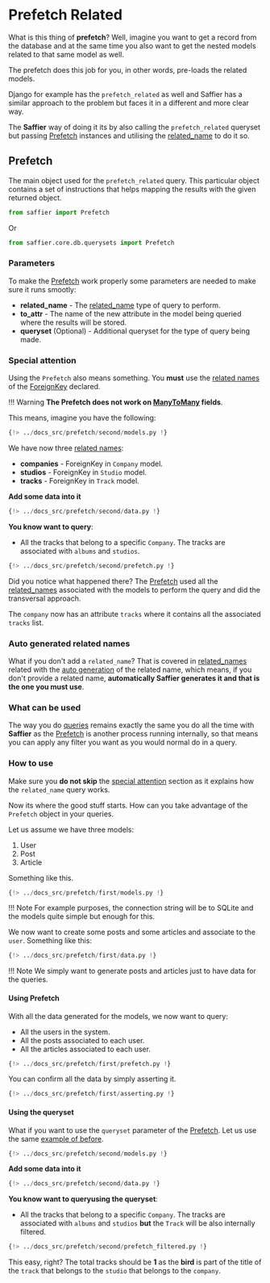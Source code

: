 # Prefetch Related

What is this thing of **prefetch**? Well, imagine you want to get a record from the database and
at the same time you also want to get the nested models related to that same model as well.

The prefetch does this job for you, in other words, pre-loads the related models.

Django for example has the `prefetch_related` as well and Saffier has a similar approach to the
problem but faces it in a different and more clear way.

The **Saffier** way of doing it its by also calling the `prefetch_related` queryset but passing
[Prefetch](#prefetch) instances and utilising the [related_name](./related-name.md) to do it so.

## Prefetch

The main object used for the `prefetch_related` query. This particular object contains a set
of instructions that helps mapping the results with the given returned object.

```python
from saffier import Prefetch
```

Or

```python
from saffier.core.db.querysets import Prefetch
```

### Parameters

To make the [Prefetch](#prefetch) work properly some parameters are needed to make sure it runs
smootly:

* **related_name** - The [related_name](./related-name.md) type of query to perform.
* **to_attr** - The name of the new attribute in the model being queried where the results will
be stored.
* **queryset** (Optional) - Additional queryset for the type of query being made.

### Special attention

Using the `Prefetch` also means something. You **must** use the [related names](./related-name.md)
of the [ForeignKey](../relationships.md#foreignkey) declared.

!!! Warning
    **The Prefetch does not work on [ManyToMany](./many-to-many.md) fields**.

This means, imagine you have the following:

```python
{!> ../docs_src/prefetch/second/models.py !}
```

We have now three [related names](./related-name.md):

* **companies** - ForeignKey in `Company` model.
* **studios** - ForeignKey in `Studio` model.
* **tracks** - ForeignKey in `Track` model.

**Add some data into it**

```python
{!> ../docs_src/prefetch/second/data.py !}
```

**You know want to query**:

* All the tracks that belong to a specific `Company`. The tracks are associated with `albums` and
`studios`.

```python hl_lines="33-35"
{!> ../docs_src/prefetch/second/prefetch.py !}
```

Did you notice what happened there? The [Prefetch](#prefetch) used all the [related_names](./related-name.md)
associated with the models to perform the query and did the transversal approach.

The `company` now has an attribute `tracks` where it contains all the associated `tracks` list.

### Auto generated related names

What if you don't add a `related_name`? That is covered in [related_names](./related-name.md#auto-generating)
related with the [auto generation](./related-name.md#auto-generating) of the related name, which means,
if you don't provide a related name, **automatically Saffier generates it and that is the one you must use**.


### What can be used

The way you do [queries](./queries.md) remains exactly the same you do all the time with **Saffier**
as the [Prefetch](#prefetch) is another process running internally, so that means you can apply
any filter you want as you would normal do in a query.

### How to use

Make sure you **do not skip** the [special attention](#special-attention) section as it explains
how the `related_name` query works.

Now its where the good stuff starts. How can you take advantage of the `Prefetch` object in your
queries.

Let us assume we have three models:

1. User
2. Post
3. Article

Something like this.

```python
{!> ../docs_src/prefetch/first/models.py !}
```

!!! Note
    For example purposes, the connection string will be to SQLite and the models quite simple but
    enough for this.


We now want to create some posts and some articles and associate to the `user`. Something like this:

```python
{!> ../docs_src/prefetch/first/data.py !}
```

!!! Note
    We simply want to generate posts and articles just to have data for the queries.

#### Using Prefetch

With all the data generated for the models, we now want to query:

* All the users in the system.
* All the posts associated to each user.
* All the articles associated to each user.

```python hl_lines="33-36"
{!> ../docs_src/prefetch/first/prefetch.py !}
```

You can confirm all the data by simply asserting it.

```python
{!> ../docs_src/prefetch/first/asserting.py !}
```

#### Using the queryset

What if you want to use the `queryset` parameter of the [Prefetch](#prefetch). Let us use the same
[example of before](#special-attention).

```python
{!> ../docs_src/prefetch/second/models.py !}
```

**Add some data into it**

```python
{!> ../docs_src/prefetch/second/data.py !}
```

**You know want to queryusing the queryset**:

* All the tracks that belong to a specific `Company`. The tracks are associated with `albums` and
`studios` **but** the `Track` will be also internally filtered.

```python hl_lines="14"
{!> ../docs_src/prefetch/second/prefetch_filtered.py !}
```

This easy, right? The total tracks should be **1** as the **bird** is part of the title of the
`track` that belongs to the `studio` that belongs to the `company`.
